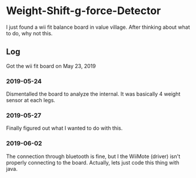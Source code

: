 # Weight-Shift-g-force-Detector
I just found a wii fit balance board in value village. After thinking about what to do, why not this.

## Log
Got the wii fit board on May 23, 2019

### 2019-05-24
Dismentalled the board to analyze the internal. It was basically 4 weight sensor at each legs.

### 2019-05-27
Finally figured out what I wanted to do with this.

### 2019-06-02
The connection through bluetooth is fine, but I the WiiMote (driver) isn't properly connecting to the board. Actually, lets just code this thing with java.

